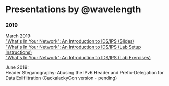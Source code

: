 # Presentations by @__wavelength__

### 2019
March 2019:<br/> 
["What's In Your Network": An Introduction to IDS/IPS (Slides)](/MAR19-DC919-SecurityOnion/DC919-MAR19-IDPS_Presentation.pdf)<br/>
["What's In Your Network": An Introduction to IDS/IPS (Lab Setup Instructions)](/MAR19-DC919-SecurityOnion/DC919-SecurityOnion-LabSetup.md)<br/>
["What's In Your Network": An Introduction to IDS/IPS (Lab Exercises)](/MAR19-DC919-SecurityOnion/DC919-SecurityOnion-LabExercises.md)

June 2019:<br/> 
Header Steganography: Abusing the IPv6 Header and Prefix-Delegation for Data Exilfiltration (CackalackyCon version - pending)
